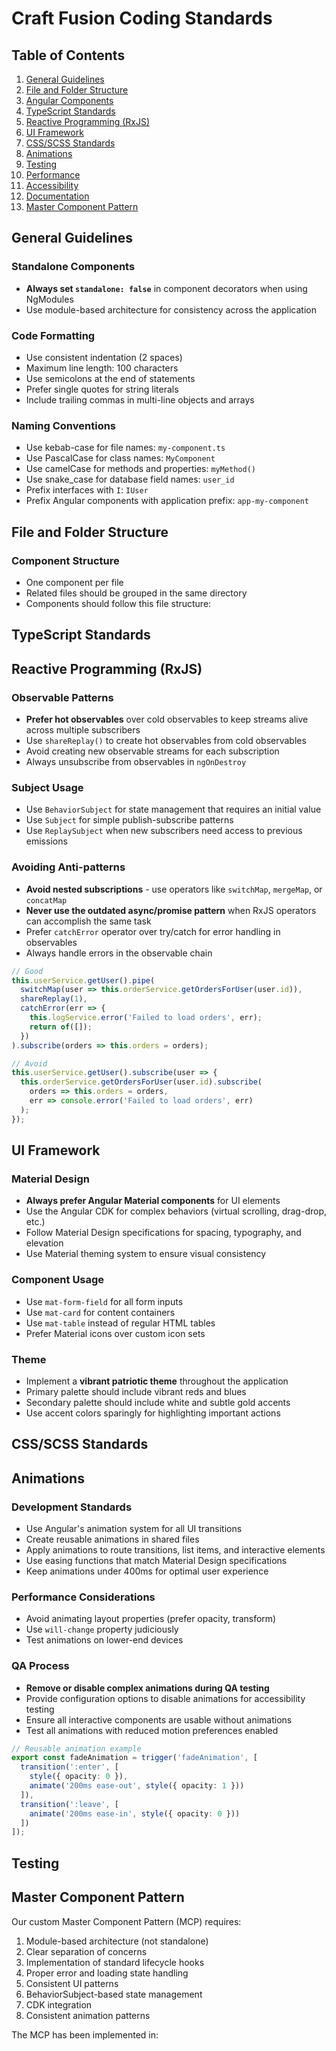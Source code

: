 # Craft Fusion Coding Standards

## Table of Contents
1. [General Guidelines](#general-guidelines)
2. [File and Folder Structure](#file-and-folder-structure)
3. [Angular Components](#angular-components)
4. [TypeScript Standards](#typescript-standards)
5. [Reactive Programming (RxJS)](#reactive-programming-rxjs)
6. [UI Framework](#ui-framework)
7. [CSS/SCSS Standards](#cssscss-standards)
8. [Animations](#animations)
9. [Testing](#testing)
10. [Performance](#performance)
11. [Accessibility](#accessibility)
12. [Documentation](#documentation)
13. [Master Component Pattern](#master-component-pattern)

## General Guidelines

### Standalone Components
- **Always set `standalone: false`** in component decorators when using NgModules
- Use module-based architecture for consistency across the application

### Code Formatting
- Use consistent indentation (2 spaces)
- Maximum line length: 100 characters
- Use semicolons at the end of statements
- Prefer single quotes for string literals
- Include trailing commas in multi-line objects and arrays

### Naming Conventions
- Use kebab-case for file names: `my-component.ts`
- Use PascalCase for class names: `MyComponent`
- Use camelCase for methods and properties: `myMethod()`
- Use snake_case for database field names: `user_id`
- Prefix interfaces with `I`: `IUser`
- Prefix Angular components with application prefix: `app-my-component`

## File and Folder Structure

### Component Structure
- One component per file
- Related files should be grouped in the same directory
- Components should follow this file structure:

## TypeScript Standards

## Reactive Programming (RxJS)

### Observable Patterns
- **Prefer hot observables** over cold observables to keep streams alive across multiple subscribers
- Use `shareReplay()` to create hot observables from cold observables
- Avoid creating new observable streams for each subscription
- Always unsubscribe from observables in `ngOnDestroy`

### Subject Usage
- Use `BehaviorSubject` for state management that requires an initial value
- Use `Subject` for simple publish-subscribe patterns
- Use `ReplaySubject` when new subscribers need access to previous emissions

### Avoiding Anti-patterns
- **Avoid nested subscriptions** - use operators like `switchMap`, `mergeMap`, or `concatMap`
- **Never use the outdated async/promise pattern** when RxJS operators can accomplish the same task
- Prefer `catchError` operator over try/catch for error handling in observables
- Always handle errors in the observable chain

```typescript
// Good
this.userService.getUser().pipe(
  switchMap(user => this.orderService.getOrdersForUser(user.id)),
  shareReplay(1),
  catchError(err => {
    this.logService.error('Failed to load orders', err);
    return of([]);
  })
).subscribe(orders => this.orders = orders);

// Avoid
this.userService.getUser().subscribe(user => {
  this.orderService.getOrdersForUser(user.id).subscribe(
    orders => this.orders = orders,
    err => console.error('Failed to load orders', err)
  );
});
```

## UI Framework

### Material Design
- **Always prefer Angular Material components** for UI elements
- Use the Angular CDK for complex behaviors (virtual scrolling, drag-drop, etc.)
- Follow Material Design specifications for spacing, typography, and elevation
- Use Material theming system to ensure visual consistency

### Component Usage
- Use `mat-form-field` for all form inputs
- Use `mat-card` for content containers
- Use `mat-table` instead of regular HTML tables
- Prefer Material icons over custom icon sets

### Theme
- Implement a **vibrant patriotic theme** throughout the application
- Primary palette should include vibrant reds and blues
- Secondary palette should include white and subtle gold accents
- Use accent colors sparingly for highlighting important actions

## CSS/SCSS Standards

## Animations

### Development Standards
- Use Angular's animation system for all UI transitions
- Create reusable animations in shared files
- Apply animations to route transitions, list items, and interactive elements
- Use easing functions that match Material Design specifications
- Keep animations under 400ms for optimal user experience

### Performance Considerations
- Avoid animating layout properties (prefer opacity, transform)
- Use `will-change` property judiciously
- Test animations on lower-end devices

### QA Process
- **Remove or disable complex animations during QA testing**
- Provide configuration options to disable animations for accessibility testing
- Ensure all interactive components are usable without animations
- Test all animations with reduced motion preferences enabled

```typescript
// Reusable animation example
export const fadeAnimation = trigger('fadeAnimation', [
  transition(':enter', [
    style({ opacity: 0 }),
    animate('200ms ease-out', style({ opacity: 1 }))
  ]),
  transition(':leave', [
    animate('200ms ease-in', style({ opacity: 0 }))
  ])
]);
```

## Testing

## Master Component Pattern

Our custom Master Component Pattern (MCP) requires:

1. Module-based architecture (not standalone)
2. Clear separation of concerns
3. Implementation of standard lifecycle hooks
4. Proper error and loading state handling
5. Consistent UI patterns
6. BehaviorSubject-based state management
7. CDK integration
8. Consistent animation patterns

The MCP has been implemented in:
